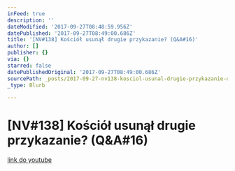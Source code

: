 ```yaml
---
inFeed: true
description: ''
dateModified: '2017-09-27T08:48:59.956Z'
datePublished: '2017-09-27T08:49:00.686Z'
title: '[NV#138] Kościół usunął drugie przykazanie? (Q&A#16)'
author: []
publisher: {}
via: {}
starred: false
datePublishedOriginal: '2017-09-27T08:49:00.686Z'
sourcePath: _posts/2017-09-27-nv138-kosciol-usunal-drugie-przykazanie-qanda16.md
_type: Blurb

---
```

# \[NV\#138\] Kościół usunął drugie przykazanie? (Q&A\#16)
[link do youtube][0]

[0]: https://www.youtube.com/watch?v=vPwDX2LvccU